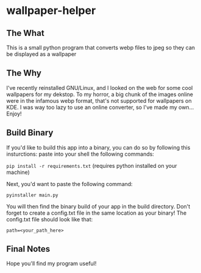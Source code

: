 # wallpaper-helper
## The What
This is a small python program that converts webp files to jpeg so they can be displayed as a wallpaper

## The Why
I've recently reinstalled GNU/Linux, and I looked on the web for some cool wallpapers for my dekstop. To my horror, a big chunk of the images online were in the infamous webp format, that's not supported for wallpapers on KDE. I was way too lazy to use an online converter, so I've made my own... Enjoy!

## Build Binary
If you'd like to build this app into a binary, you can do so by following this insturctions:
paste into your shell the following commands:

`pip install -r requirements.txt` (requires python installed on your machine)

Next, you'd want to paste the following command:

`pyinstaller main.py`

You will then find the binary build of your app in the build directory. Don't forget to create a config.txt file in the same location as your binary! The config.txt file should look like that: 

`path=<your_path_here>`

## Final Notes
Hope you'll find my program useful!